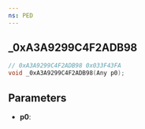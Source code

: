 ```yaml
---
ns: PED
---
```

## _0xA3A9299C4F2ADB98

```c
// 0xA3A9299C4F2ADB98 0x033F43FA
void _0xA3A9299C4F2ADB98(Any p0);
```


## Parameters
* **p0**: 

